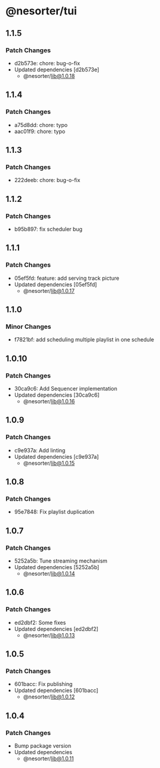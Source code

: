 # @nesorter/tui

## 1.1.5

### Patch Changes

- d2b573e: chore: bug-o-fix
- Updated dependencies [d2b573e]
  - @nesorter/lib@1.0.18

## 1.1.4

### Patch Changes

- a75d8dd: chore: typo
- aac01f9: chore: typo

## 1.1.3

### Patch Changes

- 222deeb: chore: bug-o-fix

## 1.1.2

### Patch Changes

- b95b897: fix scheduler bug

## 1.1.1

### Patch Changes

- 05ef5fd: feature: add serving track picture
- Updated dependencies [05ef5fd]
  - @nesorter/lib@1.0.17

## 1.1.0

### Minor Changes

- f7821bf: add scheduling multiple playlist in one schedule

## 1.0.10

### Patch Changes

- 30ca9c6: Add Sequencer implementation
- Updated dependencies [30ca9c6]
  - @nesorter/lib@1.0.16

## 1.0.9

### Patch Changes

- c9e937a: Add linting
- Updated dependencies [c9e937a]
  - @nesorter/lib@1.0.15

## 1.0.8

### Patch Changes

- 95e7848: Fix playlist duplication

## 1.0.7

### Patch Changes

- 5252a5b: Tune streaming mechanism
- Updated dependencies [5252a5b]
  - @nesorter/lib@1.0.14

## 1.0.6

### Patch Changes

- ed2dbf2: Some fixes
- Updated dependencies [ed2dbf2]
  - @nesorter/lib@1.0.13

## 1.0.5

### Patch Changes

- 601bacc: Fix publishing
- Updated dependencies [601bacc]
  - @nesorter/lib@1.0.12

## 1.0.4

### Patch Changes

- Bump package version
- Updated dependencies
  - @nesorter/lib@1.0.11
